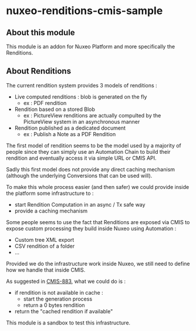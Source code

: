 nuxeo-renditions-cmis-sample
===========================

## About this module

This module is an addon for Nuxeo Platform and more specifically the Renditions.

## About Renditions

The current rendition system provides 3 models of renditions :

 - Live computed renditions : blob is generated on the fly
    - ex : PDF rendition
 - Rendition based on a stored Blob
    - ex : PictureView renditions are actually compulted by the PictureView system in an asynchronous manner
 - Rendition published as a dedicated document
    - ex : Publish a Note as a PDF Rendition

The first model of rendition seems to be the model used by a majority of people since they can simply use an Automation Chain to build their rendition and eventually access it via simple URL or CMIS API.

Sadly this first model does not provide any direct caching mechanism (although the underlying Conversions that can be used will).

To make this whole process easier (and then safer) we could provide inside the platform some infrastructure to :

 - start Rendition Computation in an async / Tx safe way
 - provide a caching mechanism

Some people seems to use the fact that Renditions are exposed via CMIS to expose custom processing they build inside Nuxeo using Automation :

 - Custom tree XML export
 - CSV rendition of a folder
 - ...

Provided we do the infrastructure work inside Nuxeo, we still need to define how we handle that inside CMIS.

As suggested in [CMIS-883](https://issues.apache.org/jira/browse/CMIS-883), what we could do is :

 - if rendition is not available in cache :
    - start the generation process
    - return a 0 bytes rendition
 - return the "cached rendition if available"

This module is a sandbox to test this infrastructure.
